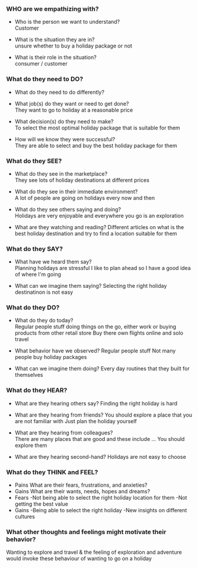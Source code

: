 ### WHO are we empathizing with?                        
*	Who is the person we want to understand?		      		
	Customer
	
*	What is the situation they are in?			          		
	unsure whether to buy a holiday package or not
	
*	What is their role in the situation?			        	
	consumer / customer
	
### What do they need to DO?                            			
*	What do they need to do differently?	
	
	
*	What job(s) do they want or need to get done?	    		
	They want to go to holiday at a reasonable price
	
*	What decision(s) do they need to make?		        	
	To select the most optimal holiday package that is suitable for them
	
*	How will we know they were successful?		        	
	They are able to select and buy the best holiday package for them
	
### What do they SEE?                                   	
*	What do they see in the marketplace?		           	
	They see lots of holiday destinations at different prices
	
*	What do they see in their immediate environment? 		
	A lot of people are going on holidays every now and then
	
*	What do they see others saying and doing?		      	
	Holidays are very enjoyable and everywhere you go is an exploration	
	
*	What are they watching and reading?
	Different articles on what is the best holiday destination and try to find a location suitable for them

### What do they SAY?                                   		
*	What have we heard them say?			                	
	Planning holidays are stressful
	I like to plan ahead so I have a good idea of where I'm going
	
*	What can we imagine them saying?
	Selecting the right holiday destinatinon is not easy
	
### What do they DO?                                    		
*	What do they do today?	
	Regular people stuff doing things on the go, either work or buying products from other retail store
	Buy there own flights online and solo travel
	
*	What behavior have we observed?	
	Regular people stuff
	Not many people buy holiday packages
	
*	What can we imagine them doing?	
	Every day routines that they built for themselves
	
### What do they HEAR?                                			
*	What are they hearing others say?
	Finding the right holiday is hard
	
*	What are they hearing from friends?
	You should explore a place that you are not familiar with
	Just plan the holiday yourself
	
*	What are they hearing from colleagues?	
	There are many places that are good and these include ... You should explore them
	
*	What are they hearing second-hand?
	Holidays are not easy to choose
	
### What do they THINK and FEEL?								
*	Pains What are their fears, frustrations, and anxieties?
*	Gains What are their wants, needs, hopes and dreams?
*	Fears
	-Not being able to select the right holiday location for them
	-Not getting the best value
*	Gains
	-Being able to select the right holiday
	-New insights on different cultures

### What other thoughts and feelings might motivate their behavior?
Wanting to explore and travel & the feeling of exploration and adventure would invoke these behaviour of wanting to go on a holiday
